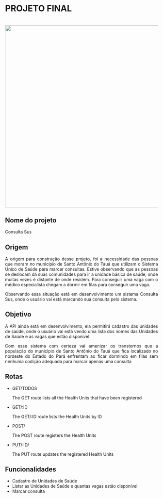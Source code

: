 # PROJETO FINAL <h1>
<h1 align="center">
<img src="src/gif.gif" width="600">
<p align="center"><p>
  
  
  
  
  
 
 ## **Nome do projeto**

   <p align="justify">Consulta Sus

  ## **Origem**  
  <p align="justify">A origem para construção desse projeto, foi a necessidade das pessoas que moram no município de Santo Antônio do Tauá que utilizam o Sistema Unico de Saúde para marcar consultas. Estive observando que as pessoas se deslocam da suas comunidades para ir a unidade básica de saúde, onde muitas vezes é distante de onde residem. Para conseguir uma vaga com o médico especialista chegam a dormir em filas para conseguir uma vaga.

<p align="justify">Observando essa situação está em desenvolvimento um sistema Consulta Sus, onde o usuário vai está marcando sua consulta pelo sistema. 
  
  ## **Objetivo**
<p align="justify">A API ainda está em desenvolvimento, ela permitirá cadastro das unidades de saúde, onde o usuário vai está vendo uma lista dos nomes das Unidades de Saúde e as vagas que estão disponível.
<p align="justify"> Com esse sistema com certeza vai amenizar os transtornos que a população do município de Santo Antônio do Tauá que fica localizado no nordeste do Estado do Pará enfrentam ao ficar dormindo em filas sem nenhuma codição adequada para marcar apenas uma consulta
  
  

## **Rotas**

 <ul>
<li>GET/TODOS</li>
<p align="justify">The GET route lists all the Health Units that have been registered
<li>GET/:ID</li>
<p align="justify">The GET/:ID route lists the Health Units by ID
<li>POST/</li>
<p align="justify">The POST route registers the Health Units
<li>PUT/:ID/</li>
<p align="justify">The PUT route updates the registered Health Units

</ul>
  
  ## **Funcionalidades**

<ul>
<li>Cadastro de Unidades de Saúde</li>
<li>Listar as Unidades de Saúde e quantas vagas estão disponível</li>
<li>Marcar consulta</li>

</ul>






